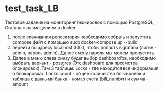 # test_task_LB

Тестовое задание на мониторинг блокировок с помощью PostgreSQL, Grafana с размещением в docker
1) после скачивания репозитория необходимо собрать и запустить compose файл с помощью sudo docker-compose up --build
2) перейти по адресу localhost:3000, чтобы попасть в grafana (логин - admin, пароль admin). Далее смену пароля мы можем пропустить
3) Далее в меню слева снизу будет выбор dashboard'ов, необходимо выбрать вариант - postgres (Это dashboard для просмотра блокировок).
Там 3 таблицы: Locks - где находится вся информация о блокировках, Locks count - общее количество блокировок и таблица с данными банка - номер счета (bill_number) и сумма - amount
